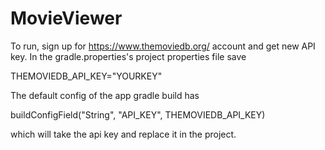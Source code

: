 # MovieViewer

To run, sign up for https://www.themoviedb.org/ account and get new API key. In the gradle.properties's project properties file save

THEMOVIEDB_API_KEY="YOURKEY"

The default config of the app gradle build has

buildConfigField("String", "API_KEY", THEMOVIEDB_API_KEY)

which will take the api key and replace it in the project.